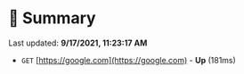 # 📖 Summary
Last updated: **9/17/2021, 11:23:17 AM**

- `GET` [https://google.com](https://google.com) - **Up** (181ms)
